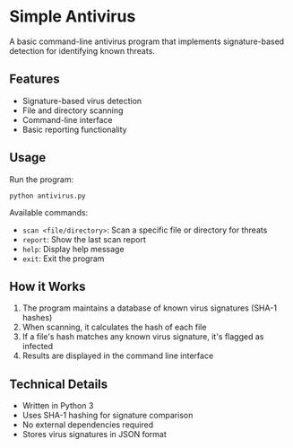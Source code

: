 # Simple Antivirus

A basic command-line antivirus program that implements signature-based detection for identifying known threats.

## Features

- Signature-based virus detection
- File and directory scanning
- Command-line interface
- Basic reporting functionality

## Usage

Run the program:
```
python antivirus.py
```

Available commands:
- `scan <file/directory>`: Scan a specific file or directory for threats
- `report`: Show the last scan report
- `help`: Display help message
- `exit`: Exit the program

## How it Works

1. The program maintains a database of known virus signatures (SHA-1 hashes)
2. When scanning, it calculates the hash of each file
3. If a file's hash matches any known virus signature, it's flagged as infected
4. Results are displayed in the command line interface

## Technical Details

- Written in Python 3
- Uses SHA-1 hashing for signature comparison
- No external dependencies required
- Stores virus signatures in JSON format
